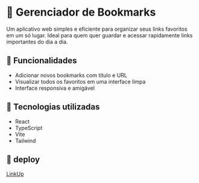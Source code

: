 # 🔖 Gerenciador de Bookmarks

Um aplicativo web simples e eficiente para organizar seus links favoritos em um só lugar. Ideal para quem quer guardar e acessar rapidamente links importantes do dia a dia.

## 📌 Funcionalidades

- Adicionar novos bookmarks com título e URL
- Visualizar todos os favoritos em uma interface limpa
- Interface responsiva e amigável

## 🚀 Tecnologias utilizadas

- React
- TypeScript
- Vite
- Tailwind

## 🔗 deploy
[LinkUp](https://lynk-up-flax.vercel.app/)